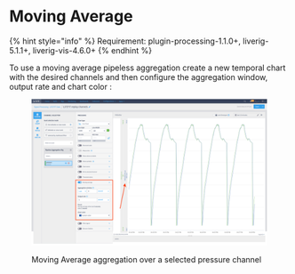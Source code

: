 # Moving Average

{% hint style="info" %}
Requirement: plugin-processing-1.1.0+, liverig-5.1.1+, liverig-vis-4.6.0+
{% endhint %}

To use a moving average pipeless aggregation create a new temporal chart with the desired channels and then configure the aggregation window, output rate and chart color :

<figure><img src="../../.gitbook/assets/image (202).png" alt=""><figcaption><p>Moving Average aggregation over a selected pressure channel</p></figcaption></figure>
